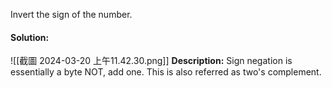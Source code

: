 Invert the sign of the number. 

#### Solution:
![[截圖 2024-03-20 上午11.42.30.png]]
**Description:**
Sign negation is essentially a byte NOT, add one. This is also referred as two's complement. 
